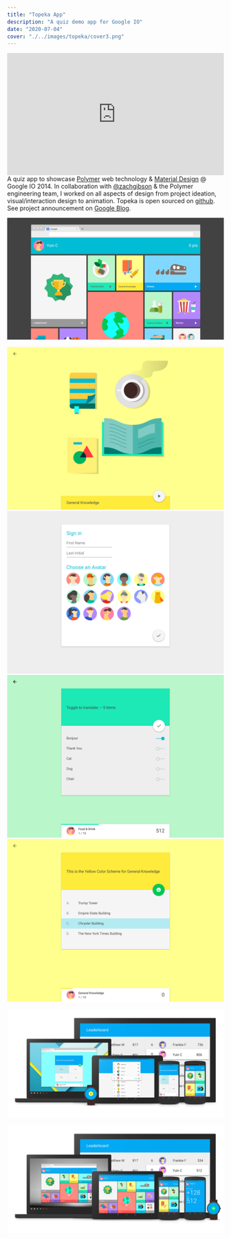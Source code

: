```yaml
---
title: "Topeka App"
description: "A quiz demo app for Google IO"
date: "2020-07-04"
cover: "./../images/topeka/cover3.png"
---
```

<div class="video">
<div style="padding:56.25% 0 0 0;position:relative;"><iframe src="https://player.vimeo.com/video/273622650?autoplay=1&loop=1&title=0&byline=0&portrait=0" style="position:absolute;top:0;left:0;width:100%;height:100%;" frameborder="0" allow="autoplay; fullscreen" allowfullscreen></iframe></div><script src="https://player.vimeo.com/api/player.js"></script>
</div>

<div class="text">
A quiz app to showcase <a href="https://www.polymer-project.org/" target="_blank">Polymer</a> web technology & <a href="https://material.io/" target="_blank">Material Design</a> @ Google IO 2014. In collaboration with <a href="https://twitter.com/zachgibson?lang=en" target="_blank">@zachgibson</a> & the Polymer engineering team, I worked on all aspects of design from project ideation, visual/interaction design to animation. Topeka is open sourced on <a href="https://github.com/googlearchive/topeka" target="_blank">github</a>. See project announcement on <a href="https://android-developers.googleblog.com/2015/06/more-material-design-with-topeka-for.html" target="_blank">Google Blog</a>.
</div>

![Topeka](./../images/topeka/polymer-01.png)

<div class="row">
  <img src="./../images/topeka/00.png" />
  <img src="./../images/topeka/tablet-02.png" />
</div>

<div class="row">
  <img src="./../images/topeka/tablet-46.png" />
  <img src="./../images/topeka/tablet-26.png" />
</div>

![Topeka](./../images/topeka/topeka-family-02.png)

![Topeka](./../images/topeka/topeka-family4-01.png)
